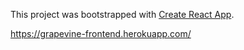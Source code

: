 This project was bootstrapped with [Create React App](https://github.com/facebook/create-react-app).

https://grapevine-frontend.herokuapp.com/
